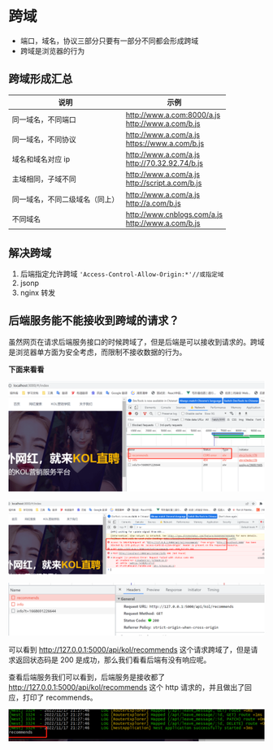 # 跨域

- 端口，域名，协议三部分只要有一部分不同都会形成跨域
- 跨域是浏览器的行为

## 跨域形成汇总

| 说明                           | 示例                                                  |
| ------------------------------ | ----------------------------------------------------- |
| 同一域名，不同端口             | http://www.a.com:8000/a.js<br/>http://www.a.com/b.js  |
| 同一域名，不同协议             | http://www.a.com/a.js<br/>https://www.a.com/b.js      |
| 域名和域名对应 ip              | http://www.a.com/a.js<br/>http://70.32.92.74/b.js     |
| 主域相同，子域不同             | http://www.a.com/a.js<br/>http://script.a.com/b.js    |
| 同一域名，不同二级域名（同上） | http://www.a.com/a.js<br/>http://a.com/b.js           |
| 不同域名                       | http://www.cnblogs.com/a.js<br/>http://www.a.com/b.js |

## 解决跨域

1. 后端指定允许跨域 `'Access-Control-Allow-Origin:*'//或指定域`
2. jsonp
3. nginx 转发

## 后端服务能不能接收到跨域的请求？

虽然网页在请求后端服务接口的时候跨域了，但是后端是可以接收到请求的。跨域是浏览器单方面为安全考虑，而限制不接收数据的行为。

**下面来看看**

![image-20221117212409212](/img/image-20221117212409212.png)

![image-20221117212526791](/img/image-20221117212526791.png)

![image-20221117212431327](/img/image-20221117212431327.png)

可以看到 http://127.0.0.1:5000/api/kol/recommends 这个请求跨域了，但是请求返回状态码是 200 是成功，那么我们看看后端有没有响应呢。

查看后端服务我们可以看到，后端服务是接收都了 http://127.0.0.1:5000/api/kol/recommends 这个 http 请求的，并且做出了回应，打印了 recommends。

![image-20221117212842296](/img/image-20221117212842296.png)
